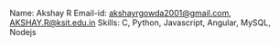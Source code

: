 Name: Akshay R
Email-id: akshayrgowda2001@gmail.com, AKSHAY.R@ksit.edu.in
Skills: C, Python, Javascript, Angular, MySQL, Nodejs
